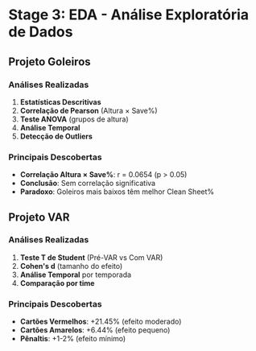 # Stage 3: EDA - Análise Exploratória de Dados

## Projeto Goleiros

### Análises Realizadas
1. **Estatísticas Descritivas**
2. **Correlação de Pearson** (Altura × Save%)
3. **Teste ANOVA** (grupos de altura)
4. **Análise Temporal**
5. **Detecção de Outliers**

### Principais Descobertas
- **Correlação Altura × Save%**: r = 0.0654 (p > 0.05)
- **Conclusão**: Sem correlação significativa
- **Paradoxo**: Goleiros mais baixos têm melhor Clean Sheet%

## Projeto VAR

### Análises Realizadas
1. **Teste T de Student** (Pré-VAR vs Com VAR)
2. **Cohen's d** (tamanho do efeito)
3. **Análise Temporal** por temporada
4. **Comparação por time**

### Principais Descobertas
- **Cartões Vermelhos**: +21.45% (efeito moderado)
- **Cartões Amarelos**: +6.44% (efeito pequeno)
- **Pênaltis**: +1-2% (efeito mínimo)
